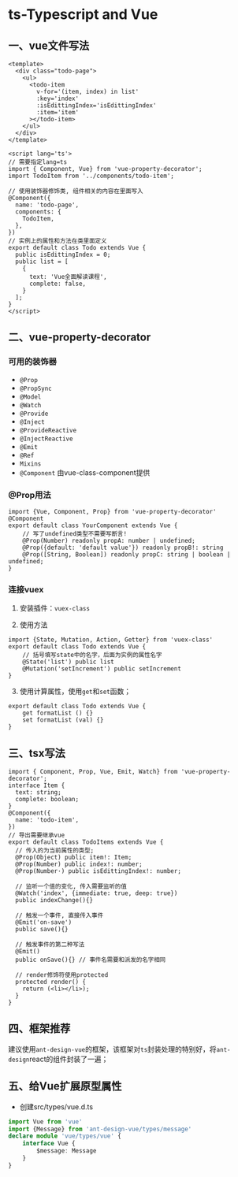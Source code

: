 # ts-Typescript and Vue

## 一、vue文件写法

```vue
<template>
  <div class="todo-page">
    <ul>
      <todo-item 
        v-for='(item, index) in list' 
        :key='index'
        :isEdittingIndex='isEdittingIndex'
        :item='item'
      ></todo-item>
    </ul>
  </div>
</template>

<script lang='ts'>
// 需要指定lang=ts
import { Component, Vue} from 'vue-property-decorator';
import TodoItem from '../components/todo-item';

// 使用装饰器修饰类, 组件相关的内容在里面写入
@Component({
  name: 'todo-page',
  components: {
    TodoItem,
  },
})
// 实例上的属性和方法在类里面定义
export default class Todo extends Vue {
  public isEdittingIndex = 0;
  public list = [
    {
      text: 'Vue全面解读课程',
      complete: false,
    }
  ];
}
</script>

```

## 二、vue-property-decorator

### 可用的装饰器

* `@Prop`
* `@PropSync`
* `@Model`
* `@Watch`
* `@Provide`
* `@Inject`
* `@ProvideReactive`
* `@InjectReactive`
* `@Emit`
* `@Ref`
* `Mixins`
* `@Component` 由vue-class-component提供

### @Prop用法

```tsx
import {Vue, Component, Prop} from 'vue-property-decorator'
@Component
export default class YourComponent extends Vue {
    // 写了undefined类型不需要写断言!
    @Prop(Number) readonly propA: number | undefined;
    @Prop({default: 'default value'}) readonly propB!: string
    @Prop([String, Boolean]) readonly propC: string | boolean | undefined;
}
```







### 连接vuex

1. 安装插件：`vuex-class`

2. 使用方法

```tsx
import {State, Mutation, Action, Getter} from 'vuex-class'
export default class Todo extends Vue {
    // 括号填写state中的名字，后面为实例的属性名字
    @State('list') public list
    @Mutation('setIncrement') public setIncrement
}
```

3. 使用计算属性，使用`get`和`set`函数；

```tsx
export default class Todo extends Vue {
    get formatList () {}
    set formatList (val) {}
}
```





## 三、tsx写法

```tsx
import { Component, Prop, Vue, Emit, Watch} from 'vue-property-decorator';
interface Item {
  text: string;
  complete: boolean;
}
@Component({
  name: 'todo-item',
})
// 导出需要继承vue
export default class TodoItems extends Vue {
  // 传入的为当前属性的类型;
  @Prop(Object) public item!: Item;
  @Prop(Number) public index!: number;
  @Prop(Number·) public isEdittingIndex!: number;

  // 监听一个值的变化, 传入需要监听的值
  @Watch('index', {immediate: true, deep: true})
  public indexChange(){}

  // 触发一个事件, 直接传入事件
  @Emit('on-save')
  public save(){}

  // 触发事件的第二种写法
  @Emit()
  public onSave(){} // 事件名需要和派发的名字相同

  // render修饰符使用protected
  protected render() {
    return (<li></li>);
  }
}

```



## 四、框架推荐

建议使用`ant-design-vue`的框架，该框架对`ts`封装处理的特别好，将`ant-design`react的组件封装了一遍；



## 五、给Vue扩展原型属性

* 创建src/types/vue.d.ts

```ts
import Vue from 'vue'
import {Message} from 'ant-design-vue/types/message'
declare module 'vue/types/vue' {
    interface Vue {
        $message: Message
    }
}
```

